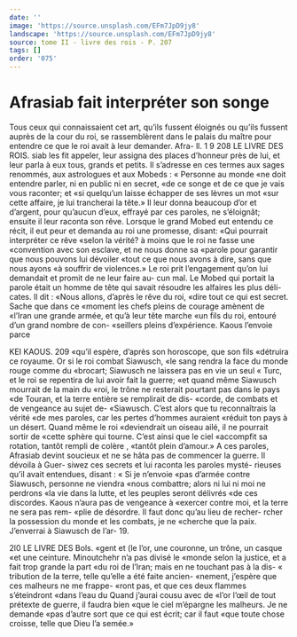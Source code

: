 ```yaml
---
date: ''
image: 'https://source.unsplash.com/EFm7JpD9jy8'
landscape: 'https://source.unsplash.com/EFm7JpD9jy8'
source: tome II - livre des rois - P. 207
tags: []
order: '075'
---
```


# Afrasiab fait interpréter son songe

Tous ceux qui connaissaient cet art, qu’ils fussent éloignés ou qu’ils fussent auprès de la cour du roi,
se rassemblèrent dans le palais du maître pour entendre ce que le roi avait à leur demander. Afra-
ll. 1 9
208 LE LIVRE DES ROIS.
siab les fit appeler, leur assigna des places d’honneur
près de lui, et leur parla à eux tous, grands et petits. Il s’adresse en ces termes aux sages renommés,
aux astrologues et aux Mobeds : « Personne au monde «ne doit entendre parler, ni en public ni en secret, «de ce songe et de ce que je vais vous raconter; et «si quelqu’un laisse échapper de ses lèvres un mot
«sur cette affaire, je lui trancherai la tête.» Il leur donna beaucoup d’or et d’argent, pour qu’aucun
d’eux, effrayé par ces paroles, ne s’éloignât; ensuite
il leur raconta son rêve. Lorsque le grand Mobed eut entendu ce récit, il eut peur et demanda au roi une promesse, disant: «Qui pourrait interpréter ce rêve «selon la vérité? à moins que le roi ne fasse une «convention avec son esclave, et ne nous donne sa «parole pour garantir que nous pouvons lui dévoiler «tout ce que nous avons à dire, sans que nous ayons «à souffrir de violences.» Le roi prit l’engagement
qu’on lui demandait et promit de ne leur faire au- cun mal.
Le Mobed qui portait la parole était un homme de tête qui savait résoudre les alfaires les plus déli- cates. Il dit : «Nous allons, d’après le rêve du roi, «dire tout ce qui est secret. Sache que dans ce «moment les chefs pleins de courage amènent de «l’Iran une grande armée, et qu’à leur tête marche
«un fils du roi, entouré d’un grand nombre de con- «seillers pleins d’expérience. Kaous l’envoie parce

KEI KAOUS. 209 «qu’il espère, d’après son horoscope, que son fils
«détruira ce royaume. Or si le roi combat Siawusch,
«le sang rendra la face du monde rouge comme du
«brocart; Siawusch ne laissera pas en vie un seul
« Turc, et le roi se repentira de lui avoir fait la guerre;
«et quand même Siawusch mourrait de la main du
«roi, le trône ne resterait pourtant pas dans le pays
«de Touran, et la terre entière se remplirait de dis-
«corde, de combats et de vengeance au sujet de- «Siawusch. C’est alors que tu reconnaîtrais la vérité
«de mes paroles, car les pertes d’hommes auraient
«réduit ton pays à un désert. Quand même le roi
«deviendrait un oiseau ailé, il ne pourrait sortir de
«cette sphère qui tourne. C’est ainsi que le ciel
«accompfit sa rotation, tantôt rempli de colère , «tantôt plein d’amour.»
A ces paroles, Afrasiab devint soucieux et ne se
hâta pas de commencer la guerre. Il dévoila à Guer-
siwez ces secrets et lui raconta les paroles mysté- rieuses qu’il avait entendues, disant : « Si je n’envoie
«pas d’armée contre Siawusch, personne ne viendra «nous combattre; alors ni lui ni moi ne perdrons «la vie dans la lutte, et les peuples seront délivrés
«de ces discordes. Kaous n’aura pas de vengeance à
«exercer contre moi, et la terre ne sera pas rem- «plie de désordre. Il faut donc qu’au lieu de recher-
rcher la possession du monde et les combats, je ne «cherche que la paix. J’enverrai à Siawusch de l’ar- 19.

2l0 LE LIVRE DES Bols.
«gent et (le l’or, une couronne, un trône, un casque
«et une ceinture. Minoutchehr n’a pas divisé le «monde selon la justice, et a fait trop grande la part «du roi de l’Iran; mais en ne touchant pas à la dis-
« tribution de la terre, telle qu’elle a été faite ancien- «nement, j’espère que ces malheurs ne me frappe- «ront pas, et que ces deux flammes s’éteindront «dans l’eau du Quand j’aurai cousu avec de
«l’or l’œil de tout prétexte de guerre, il faudra bien
«que le ciel m’épargne les malheurs. Je ne demande
«pas d’autre sort que ce qui est écrit; car il faut
«que toute chose croisse, telle que Dieu l’a semée.»
